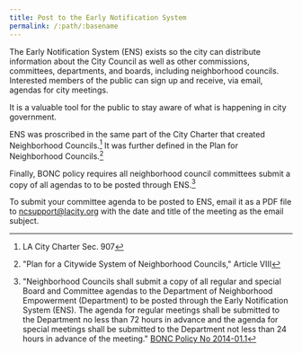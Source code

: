 ```yaml
---
title: Post to the Early Notification System
permalink: /:path/:basename
---
```


The Early Notification System (ENS) exists
so the city
can distribute information
about the City Council
as well as
other commissions, committees, departments, and boards,
including neighborhood councils.
Interested members
of the public
can sign up
and receive,
via email,
agendas for city meetings.

It is a valuable tool
for the public
to stay aware
of what is happening
in city government.

ENS was proscribed
in the same part
of the City Charter
that created Neighborhood Councils.[^plansec907]
It was further defined
in the Plan for Neighborhood Councils.[^planart8]

Finally,
BONC policy requires
all neighborhood council committees
submit a copy
of all agendas
to to be posted
through ENS.[^bonc2014011]

To submit
your committee agenda
to be posted
to ENS,
email it
as a PDF file
to ncsupport@lacity.org
with the date and title
of the meeting
as the email subject.

[^bonc2014011]:
    "Neighborhood Councils
    shall submit
    a copy of all
    regular and special Board and Committee agendas
    to the Department of Neighborhood Empowerment (Department)
    to be posted
    through the Early Notification System (ENS).
    The agenda
    for regular meetings
    shall be submitted
    to the Department
    no less than
    72 hours in advance
    and the agenda
    for special meetings
    shall be submitted
    to the Department
    not less than
    24 hours in advance
    of the meeting." [BONC Policy No
    2014-01.1](https://empowerla.org/wp-content/uploads/2012/03/NC-AGENDA-POSTING-REQUIREMENTS_2014-01.1_revised-08-18-14.pdf)

[^plansec907]:
    LA City Charter Sec. 907

[^planart8]:
    "Plan for a Citywide System of Neighborhood Councils," Article VIII

